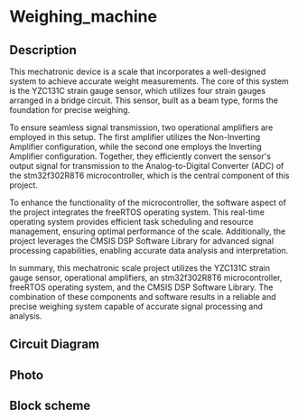 # Weighing_machine

## Description
This mechatronic device is a scale that incorporates a well-designed system to achieve accurate weight measurements. The core of this system is the YZC131C strain gauge sensor, which utilizes four strain gauges arranged in a bridge circuit. This sensor, built as a beam type, forms the foundation for precise weighing.

To ensure seamless signal transmission, two operational amplifiers are employed in this setup. The first amplifier utilizes the Non-Inverting Amplifier configuration, while the second one employs the Inverting Amplifier configuration. Together, they efficiently convert the sensor's output signal for transmission to the Analog-to-Digital Converter (ADC) of the stm32f302R8T6 microcontroller, which is the central component of this project.

To enhance the functionality of the microcontroller, the software aspect of the project integrates the freeRTOS operating system. This real-time operating system provides efficient task scheduling and resource management, ensuring optimal performance of the scale. Additionally, the project leverages the CMSIS DSP Software Library for advanced signal processing capabilities, enabling accurate data analysis and interpretation.

In summary, this mechatronic scale project utilizes the YZC131C strain gauge sensor, operational amplifiers, an stm32f302R8T6 microcontroller, freeRTOS operating system, and the CMSIS DSP Software Library. The combination of these components and software results in a reliable and precise weighing system capable of accurate signal processing and analysis.

## Circuit Diagram 


## Photo


## Block scheme